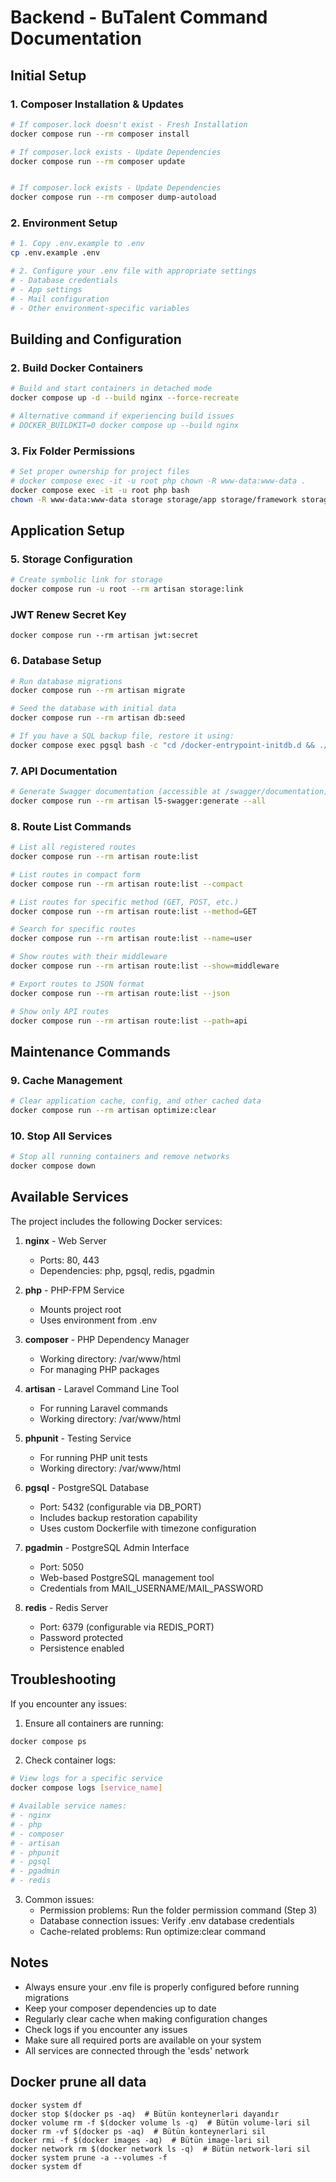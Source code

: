 # Backend - BuTalent Command Documentation

## Initial Setup

### 1. Composer Installation & Updates

```bash
# If composer.lock doesn't exist - Fresh Installation
docker compose run --rm composer install

# If composer.lock exists - Update Dependencies
docker compose run --rm composer update


# If composer.lock exists - Update Dependencies
docker compose run --rm composer dump-autoload
```
### 2. Environment Setup
```bash
# 1. Copy .env.example to .env
cp .env.example .env

# 2. Configure your .env file with appropriate settings
# - Database credentials
# - App settings
# - Mail configuration
# - Other environment-specific variables
```

## Building and Configuration

### 2. Build Docker Containers
```bash
# Build and start containers in detached mode
docker compose up -d --build nginx --force-recreate

# Alternative command if experiencing build issues
# DOCKER_BUILDKIT=0 docker compose up --build nginx
```

### 3. Fix Folder Permissions
```bash
# Set proper ownership for project files
# docker compose exec -it -u root php chown -R www-data:www-data .
docker compose exec -it -u root php bash
chown -R www-data:www-data storage storage/app storage/framework storage/framework/cache storage/framework/sessions storage/framework/views storage/logs bootstrap/cache && chmod -R 777 storage storage/app storage/framework storage/framework/cache storage/framework/sessions storage/framework/views storage/logs bootstrap/cache


```


## Application Setup

### 5. Storage Configuration
```bash
# Create symbolic link for storage
docker compose run -u root --rm artisan storage:link
```

### JWT Renew Secret Key
```shell
docker compose run --rm artisan jwt:secret
```

### 6. Database Setup
```bash
# Run database migrations
docker compose run --rm artisan migrate

# Seed the database with initial data
docker compose run --rm artisan db:seed

# If you have a SQL backup file, restore it using:
docker compose exec pgsql bash -c "cd /docker-entrypoint-initdb.d && ./restore.sh"
```

### 7. API Documentation
```bash
# Generate Swagger documentation (accessible at /swagger/documentation)
docker compose run --rm artisan l5-swagger:generate --all
```

### 8. Route List Commands
```bash
# List all registered routes
docker compose run --rm artisan route:list

# List routes in compact form
docker compose run --rm artisan route:list --compact

# List routes for specific method (GET, POST, etc.)
docker compose run --rm artisan route:list --method=GET

# Search for specific routes
docker compose run --rm artisan route:list --name=user

# Show routes with their middleware
docker compose run --rm artisan route:list --show=middleware

# Export routes to JSON format
docker compose run --rm artisan route:list --json

# Show only API routes
docker compose run --rm artisan route:list --path=api
```

## Maintenance Commands

### 9. Cache Management
```bash
# Clear application cache, config, and other cached data
docker compose run --rm artisan optimize:clear
```

### 10. Stop All Services
```bash
# Stop all running containers and remove networks
docker compose down
```

## Available Services

The project includes the following Docker services:

1. **nginx** - Web Server
   - Ports: 80, 443
   - Dependencies: php, pgsql, redis, pgadmin

2. **php** - PHP-FPM Service
   - Mounts project root
   - Uses environment from .env

3. **composer** - PHP Dependency Manager
   - Working directory: /var/www/html
   - For managing PHP packages

4. **artisan** - Laravel Command Line Tool
   - For running Laravel commands
   - Working directory: /var/www/html

5. **phpunit** - Testing Service
   - For running PHP unit tests
   - Working directory: /var/www/html

6. **pgsql** - PostgreSQL Database
   - Port: 5432 (configurable via DB_PORT)
   - Includes backup restoration capability
   - Uses custom Dockerfile with timezone configuration

7. **pgadmin** - PostgreSQL Admin Interface
   - Port: 5050
   - Web-based PostgreSQL management tool
   - Credentials from MAIL_USERNAME/MAIL_PASSWORD

8. **redis** - Redis Server
   - Port: 6379 (configurable via REDIS_PORT)
   - Password protected
   - Persistence enabled

## Troubleshooting

If you encounter any issues:

1. Ensure all containers are running:
```bash
docker compose ps
```

2. Check container logs:
```bash
# View logs for a specific service
docker compose logs [service_name]

# Available service names:
# - nginx
# - php
# - composer
# - artisan
# - phpunit
# - pgsql
# - pgadmin
# - redis
```

3. Common issues:
   - Permission problems: Run the folder permission command (Step 3)
   - Database connection issues: Verify .env database credentials
   - Cache-related problems: Run optimize:clear command

## Notes

- Always ensure your .env file is properly configured before running migrations
- Keep your composer dependencies up to date
- Regularly clear cache when making configuration changes
- Check logs if you encounter any issues
- Make sure all required ports are available on your system
- All services are connected through the 'esds' network



## Docker prune all data

```shell
docker system df
docker stop $(docker ps -aq)  # Bütün konteynerləri dayandır
docker volume rm -f $(docker volume ls -q)  # Bütün volume-ləri sil
docker rm -vf $(docker ps -aq)  # Bütün konteynerləri sil
docker rmi -f $(docker images -aq)  # Bütün image-ləri sil
docker network rm $(docker network ls -q)  # Bütün network-ləri sil
docker system prune -a --volumes -f
docker system df
```
